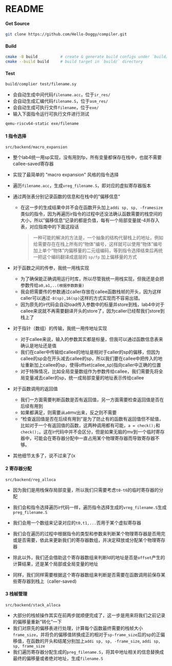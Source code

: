 # README

#### Get Source

```bash
git clone https://github.com/Hello-Doggy/compiler.git
```


#### Build

```bash
cmake -B build          # create & generate build configs under `build/` directory
cmake --build build     # build target in `build/` directory
```

#### Test

```bash
build/complier test/filename.sy
```

* 会自动生成中间代码`filename.acc`，位于`ir_res/`
* 会自动生成汇编代码`filename.S`，位于`asm_res/`
* 会自动生成可执行文件`filename`，位于`exe/`
* 输入下面指令运行可执行文件进行测试

```bash
qemu-riscv64-static exe/filename
```



#### 1 指令选择

`src/backend/macro_expansion`

* 整个lab4统一用sp实现，没有用到fp，所有变量都保存在栈中，也就不需要callee-saved寄存器

* 实现了最简单的 "macro expansion" 风格的指令选择

* 遍历`filename.acc`，生成`vreg_filename.S`，即对应的虚拟寄存器版本

* 通过两张表分别记录函数的信息和在栈中的”偏移信息“

  * 在这一步的生成结果中并不会在函数开头加上`addi sp, sp, -framesize`类似的指令，因为再遍历ir指令的过程中还没法确认函数需要的栈空间的大小，所以”偏移信息“记录的都是负值，每有一个局部变量就-4并存入表，对应指南中的下面这段话

    > 一种可能的解决的方法是，一个抽象的结构代替栈上的地址，例如给需要存在在栈上所有的“物体”编号，这样就可以使用“物体”编号加上单个“物体”内偏移量的二元组编码，等到指令选择结束后再统一把这个编码翻译成底层的 `sp/fp` 加上偏移量的方式

* 对于函数之间的传参，我统一用栈实现
  * 为了确保能正确调用运行时库，所以尽管我统一用栈实现，但我还是会把参数传给`a0,a1,..(根据参数数量)`
  * 我会把需要传的参数通过caller存放在callee函数栈帧的开头，因为这样caller可以通过`-8(sp),16(sp)`这样的方式实现而不容易出错。
  * 因为原先的ir代码会自动load传入参数中的标量并store到栈，lab4中对于callee来说就不再需要翻译开头的store了，因为caller已经帮我们store到栈上了
* 对于指针（数组）的传输，我统一用传地址实现
  * 对于callee来说，输入的参数其实都是标量，但我可以通过函数信息表来确认是地址还是值
  * 我们在caller中传输给callee的地址是相对于caller的sp的偏移，但因为callee的sp会在开头减去callee的sp，所以我们要在callee中把传入的地址重新加上callee的sp，使得offset(callee_sp)指向caller中正确的位置
  * 对于特殊情况，比如全局变量数组作为参数传给callee，我们需要先将全局变量减去caller的sp，统一成局部变量的地址表示传给callee
* 对于函数调用的返回值
  * 我们一方面需要判断函数是否有返回值，另一方面需要检查返回值是否在后续有用到
  * 如果都满足，则需要从`a0`mv出来，反之则不需要
  * “检查返回值是否在后续有用到”是为了防止有的函数有返回值但不赋值，比如对于一个有返回值的函数，这两种调用都有可能，`a = check();`和`check();`。这在ir代码中并不会区分，但是如果无脑的mv到一个临时寄存器中，可能会在寄存器分配中一直占用某个物理寄存器而导致寄存器不够。

* 其他细节太多了，说不过来了(x



#### 2 寄存器分配

`src/backend/reg_alloca`

* 因为我们是用栈保存局部变量，所以我们只需要考虑`t0-t6`的临时寄存器的分配

* 我们会和指令选择遍历ir代码一样，遍历指令选择生成的`vreg_filename.S`生成`preg_filename.S`
* 我们会用一个数组来记录对应的`t0,t1,...`否用于某个虚拟寄存器
* 我们会在遍历的过程中根据指令的类型和参数来判断某个物理寄存器是否用完或是否需要，依此来更新我们的寄存器数组，并决定释放或分配某个物理寄存器
* 除此以外，我们还会借助这个寄存器数组来判断ld的地址是否是`offset`产生的计算结果，还是某个局部或全局变量的地址
* 同样，我们同样需要根据这个寄存器数组来判断是否需要在函数调用前保存某些寄存器到栈上（caller-saved)



#### 3 栈帧管理

`src/backend/stack_alloca`

* 大部分的栈帧操作其实在前两步就顺便完成了，这一步是用来将我们之前记录的偏移量重新“转化”一下
* 我们对原先的偏移表进行处理，计算每个函数最终需要的栈帧大小`frame_size`，并将负的偏移值转换成正的相对于`sp-frame_size`后的sp的正偏移值，在函数的开头和结尾分别加上`addi sp, sp, -frame_size`, `addi sp, sp, frame_size`
* 我们遍历寄存器分配生成的`preg_filename.S`，将其中地址相关的信息替换成最终的偏移量或者绝对地址，生成`filename.S`




